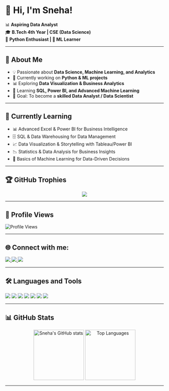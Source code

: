 # 👋 Hi, I'm Sneha!  

📊 **Aspiring Data Analyst**  
🎓 **B.Tech 4th Year | CSE (Data Science)**  
🐍 **Python Enthusiast | 🤖 ML Learner**  

---

## 🌱 About Me  
- 💡 Passionate about **Data Science, Machine Learning, and Analytics**  
- 🔭 Currently working on **Python & ML projects**  
- 📊 Exploring **Data Visualization & Business Analytics**  
- 🌱 Learning **SQL, Power BI, and Advanced Machine Learning**  
- 🎯 Goal: To become a **skilled Data Analyst / Data Scientist**  

---

## 📖 Currently Learning  
- 📊 Advanced Excel & Power BI for Business Intelligence  
- 🗄️ SQL & Data Warehousing for Data Management  
- 📈 Data Visualization & Storytelling with Tableau/Power BI  
- 📉 Statistics & Data Analysis for Business Insights  
- 🤖 Basics of Machine Learning for Data-Driven Decisions  


---

## 🏆 GitHub Trophies
<p align="center">
  <img src="https://github-profile-trophy.vercel.app/?username=Sneha14jain&theme=default&margin-w=15&margin-h=15&no-frame=true" />
</p>

---

## 👥 Profile Views
![Profile Views](https://komarev.com/ghpvc/?username=Sneha14jain&color=brightgreen&style=for-the-badge)

---

## 🌐 Connect with me:
<p align="left">
  <a href="in/sneha-jain-22b856280" target="_blank">
    <img src="https://img.icons8.com/color/48/000000/linkedin.png"/>
  </a>
  <a href="sj436837@gmail.com" target="_blank">
    <img src="https://img.icons8.com/color/48/000000/gmail-new.png"/>
  </a>
  <a href="https://www.kaggle.com/your-kaggle" target="_blank">
    <img src="https://img.icons8.com/windows/48/1A1A1A/kaggle.png"/>
  </a>
</p>

---

## 🛠️ Languages and Tools
<p align="left">
  <img src="https://img.icons8.com/color/48/000000/python.png"/>
  <img src="https://img.icons8.com/fluency/48/000000/mysql-logo.png"/>
  <img src="https://img.icons8.com/color/48/000000/microsoft-excel-2019--v1.png"/>
  <img src="https://img.icons8.com/color/48/000000/power-bi.png"/>
  <img src="https://img.icons8.com/color/48/000000/tableau-software.png"/>
  <img src="https://img.icons8.com/color/48/000000/numpy.png"/>
  <img src="https://img.icons8.com/color/48/000000/pandas.png"/>
 

---

## 📊 GitHub Stats
<p align="center">
  <img src="https://github-readme-stats.vercel.app/api?username=Sneha14jain&show_icons=true&theme=default" alt="Sneha's GitHub stats" height="160"/>
  <img src="https://github-readme-stats.vercel.app/api/top-langs/?username=Sneha14jain&layout=compact&theme=default" alt="Top Languages" height="160"/>
</p>

---
